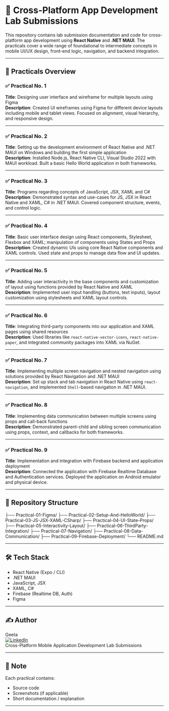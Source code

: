 # 📘 Cross-Platform App Development Lab Submissions

This repository contains lab submission documentation and code for cross-platform app development using **React Native** and **.NET MAUI**. The practicals cover a wide range of foundational to intermediate concepts in mobile UI/UX design, front-end logic, navigation, and backend integration.

---

## 🧪 Practicals Overview

### ✅ Practical No. 1  
**Title**: Designing user interface and wireframe for multiple layouts using Figma  
**Description**: Created UI wireframes using Figma for different device layouts including mobile and tablet views. Focused on alignment, visual hierarchy, and responsive design.

---

### ✅ Practical No. 2  
**Title**: Setting up the development environment of React Native and .NET MAUI on Windows and building the first simple application  
**Description**: Installed Node.js, React Native CLI, Visual Studio 2022 with MAUI workload. Built a basic Hello World application in both frameworks.

---

### ✅ Practical No. 3  
**Title**: Programs regarding concepts of JavaScript, JSX, XAML and C#  
**Description**: Demonstrated syntax and use-cases for JS, JSX in React Native and XAML, C# in .NET MAUI. Covered component structure, events, and control logic.

---

### ✅ Practical No. 4  
**Title**: Basic user interface design using React components, Stylesheet, Flexbox and XAML; manipulation of components using States and Props  
**Description**: Created dynamic UIs using core React Native components and XAML controls. Used state and props to manage data flow and UI updates.

---

### ✅ Practical No. 5  
**Title**: Adding user interactivity in the base components and customization of layout using functions provided by React Native and XAML  
**Description**: Implemented user input handling (buttons, text inputs), layout customization using stylesheets and XAML layout controls.

---

### ✅ Practical No. 6  
**Title**: Integrating third-party components into our application and XAML pages using shared resources  
**Description**: Used libraries like `react-native-vector-icons`, `react-native-paper`, and integrated community packages into XAML via NuGet.

---

### ✅ Practical No. 7  
**Title**: Implementing multiple screen navigation and nested navigation using solutions provided by React Navigation and .NET MAUI  
**Description**: Set up stack and tab navigation in React Native using `react-navigation`, and implemented `Shell`-based navigation in .NET MAUI.

---

### ✅ Practical No. 8  
**Title**: Implementing data communication between multiple screens using props and call-back functions  
**Description**: Demonstrated parent-child and sibling screen communication using props, context, and callbacks for both frameworks.

---

### ✅ Practical No. 9  
**Title**: Implementation and integration with Firebase backend and application deployment  
**Description**: Connected the application with Firebase Realtime Database and Authentication services. Deployed the application on Android emulator and physical device.

---

## 📂 Repository Structure
├── Practical-01-Figma/ ├── Practical-02-Setup-And-HelloWorld/ ├── Practical-03-JS-JSX-XAML-CSharp/ ├── Practical-04-UI-State-Props/ ├── Practical-05-Interactivity-Layout/ ├── Practical-06-ThirdParty-Integration/ ├── Practical-07-Navigation/ ├── Practical-08-Data-Communication/ ├── Practical-09-Firebase-Deployment/ └── README.md


---

## 🛠️ Tech Stack

- React Native (Expo / CLI)
- .NET MAUI
- JavaScript, JSX
- XAML, C#
- Firebase (Realtime DB, Auth)
- Figma

---

## ✍️ Author

Geeta  
[![LinkedIn](https://img.shields.io/badge/LinkedIn-blue?logo=linkedin&logoColor=white)](https://www.linkedin.com/in/your-linkedin-geetaseshapalli)  
Cross-Platform Mobile Application Development Lab Submissions

---

## 📌 Note

Each practical contains:
- Source code
- Screenshots (if applicable)
- Short documentation / explanation

---



